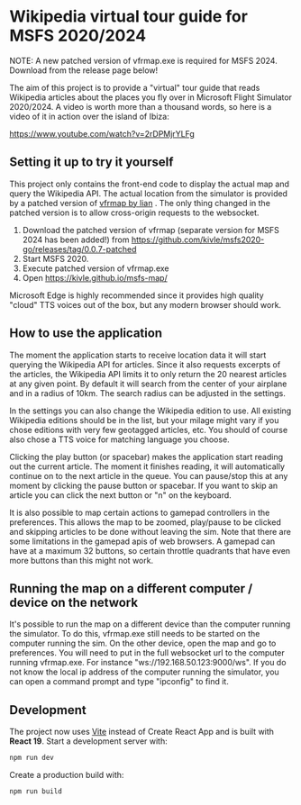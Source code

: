# Wikipedia virtual tour guide for MSFS 2020/2024

NOTE: A new patched version of vfrmap.exe is required for MSFS 2024. Download from the release page below!

The aim of this project is to provide a "virtual" tour guide that reads Wikipedia articles about the places you fly over in Microsoft Flight Simulator 2020/2024. A video is worth more than a thousand words, so here is a video of it in action over the island of Ibiza:

https://www.youtube.com/watch?v=2rDPMjrYLFg

## Setting it up to try it yourself

This project only contains the front-end code to display the actual map and query the Wikipedia API. The actual location from the simulator is provided by a patched version of [vfrmap by lian](https://github.com/lian/msfs2020-go) . The only thing changed in the patched version is to allow cross-origin requests to the websocket.

1. Download the patched version of vfrmap (separate version for MSFS 2024 has been added!) from https://github.com/kivle/msfs2020-go/releases/tag/0.0.7-patched
2. Start MSFS 2020.
3. Execute patched version of vfrmap.exe
4. Open https://kivle.github.io/msfs-map/ 

Microsoft Edge is highly recommended since it provides high quality "cloud" TTS voices out of the box, but any modern browser should work.

## How to use the application

The moment the application starts to receive location data it will start querying the Wikipedia API for articles. Since it also requests excerpts of the articles, the Wikipedia API limits it to only return the 20 nearest articles at any given point. By default it will search from the center of your airplane and in a radius of 10km. The search radius can be adjusted in the settings.

In the settings you can also change the Wikipedia edition to use. All existing Wikipedia editions should be in the list, but your milage might vary if you chose editions with very few geotagged articles, etc. You should of course also chose a TTS voice for matching language you choose.

Clicking the play button (or spacebar) makes the application start reading out the current article. The moment it finishes reading, it will automatically continue on to the next article in the queue. You can pause/stop this at any moment by clicking the pause button or spacebar. If you want to skip an article you can click the next button or "n" on the keyboard.

It is also possible to map certain actions to gamepad controllers in the preferences. This allows the map to be zoomed, play/pause to be clicked and skipping articles to be done without leaving the sim. Note that there are some limitations in the gamepad apis of web browsers. A gamepad can have at a maximum 32 buttons, so certain throttle quadrants that have even more buttons than this might not work.

## Running the map on a different computer / device on the network

It's possible to run the map on a different device than the computer running the simulator. To do this, vfrmap.exe still needs to be started on the computer running the sim. On the other device, open the map and go to preferences. You will need to put in the full websocket url to the computer running vfrmap.exe. For instance "ws://192.168.50.123:9000/ws". If you do not know the local ip address of the computer running the simulator, you can open a command prompt and type "ipconfig" to find it.


## Development

The project now uses [Vite](https://vitejs.dev/) instead of Create React App and is built with **React 19**. Start a development server with:

```bash
npm run dev
```

Create a production build with:

```bash
npm run build
```
